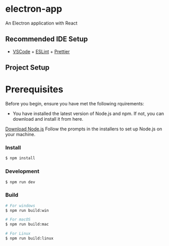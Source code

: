 # electron-app

An Electron application with React

## Recommended IDE Setup

- [VSCode](https://code.visualstudio.com/) + [ESLint](https://marketplace.visualstudio.com/items?itemName=dbaeumer.vscode-eslint) + [Prettier](https://marketplace.visualstudio.com/items?itemName=esbenp.prettier-vscode)

## Project Setup

# Prerequisites

Before you begin, ensure you have met the following rquirements: 

- You have installed the latest version of Node.js and npm. If not, you can download and install it from here.

[Download Node.js](https://nodejs.org/en/download)
Follow the prompts in the installers to set up Node.js on your machine.

### Install

```bash
$ npm install
```

### Development

```bash
$ npm run dev
```

### Build

```bash
# For windows
$ npm run build:win

# For macOS
$ npm run build:mac

# For Linux
$ npm run build:linux
```
